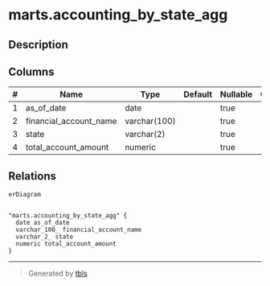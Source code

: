# marts.accounting_by_state_agg

## Description

## Columns

| # | Name                   | Type         | Default | Nullable | Children | Parents | Comment |
| - | ---------------------- | ------------ | ------- | -------- | -------- | ------- | ------- |
| 1 | as_of_date             | date         |         | true     |          |         |         |
| 2 | financial_account_name | varchar(100) |         | true     |          |         |         |
| 3 | state                  | varchar(2)   |         | true     |          |         |         |
| 4 | total_account_amount   | numeric      |         | true     |          |         |         |

## Relations

```mermaid
erDiagram


"marts.accounting_by_state_agg" {
  date as_of_date
  varchar_100_ financial_account_name
  varchar_2_ state
  numeric total_account_amount
}
```

---

> Generated by [tbls](https://github.com/k1LoW/tbls)

